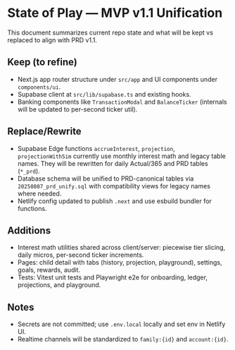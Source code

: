# State of Play — MVP v1.1 Unification

This document summarizes current repo state and what will be kept vs replaced to align with PRD v1.1.

## Keep (to refine)

- Next.js app router structure under `src/app` and UI components under `components/ui`.
- Supabase client at `src/lib/supabase.ts` and existing hooks.
- Banking components like `TransactionModal` and `BalanceTicker` (internals will be updated to per-second ticker util).

## Replace/Rewrite

- Supabase Edge functions `accrueInterest`, `projection`, `projectionWithSim` currently use monthly interest math and legacy table names. They will be rewritten for daily Actual/365 and PRD tables (`*_prd`).
- Database schema will be unified to PRD-canonical tables via `20250807_prd_unify.sql` with compatibility views for legacy names where needed.
- Netlify config updated to publish `.next` and use esbuild bundler for functions.

## Additions

- Interest math utilities shared across client/server: piecewise tier slicing, daily micros, per-second ticker increments.
- Pages: child detail with tabs (history, projection, playground), settings, goals, rewards, audit.
- Tests: Vitest unit tests and Playwright e2e for onboarding, ledger, projections, and playground.

## Notes

- Secrets are not committed; use `.env.local` locally and set env in Netlify UI.
- Realtime channels will be standardized to `family:{id}` and `account:{id}`.
